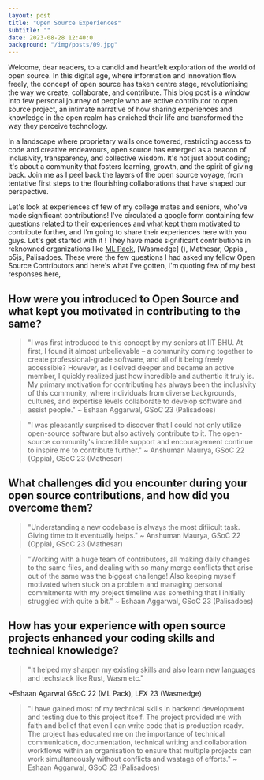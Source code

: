 ```yaml
---
layout: post
title: "Open Source Experiences"
subtitle: ""
date: 2023-08-28 12:40:0
background: "/img/posts/09.jpg"
---
```


Welcome, dear readers, to a candid and heartfelt exploration of the world of open source. In this digital age, where information and innovation flow freely, the concept of open source has taken centre stage, revolutionising the way we create, collaborate, and contribute. This blog post is a window into few personal journey of people who are active contributor to open source project, an intimate narrative of how sharing experiences and knowledge in the open realm has enriched their life and transformed the way they perceive technology.

In a landscape where proprietary walls once towered, restricting access to code and creative endeavours, open source has emerged as a beacon of inclusivity, transparency, and collective wisdom. It's not just about coding; it's about a community that fosters learning, growth, and the spirit of giving back. Join me as I peel back the layers of the open source voyage, from tentative first steps to the flourishing collaborations that have shaped our perspective.

Let's look at experiences of few of my college mates and seniors, who've made significant contributions! I've circulated a google form containing few questions related to their experiences and what kept them motivated to contribute further, and I'm going to share their experiences here with you guys. Let's get started with it ! They have made significant contributions in reknowned organizations like [ML Pack](https://www.mlpack.org/), [Wasmedge] (), Mathesar, Oppia , p5js, Palisadoes. These were the few questions I had asked my fellow Open Source Contributors and here's what I've gotten, I'm quoting few of my best responses here,

## How were you introduced to Open Source and what kept you motivated in contributing to the same?

> "I was first introduced to this concept by my seniors at IIT BHU. At first, I found it almost unbelievable – a community coming together to create professional-grade software, and all of it being freely accessible? However, as I delved deeper and became an active member, I quickly realized just how incredible and authentic it truly is. My primary motivation for contributing has always been the inclusivity of this community, where individuals from diverse backgrounds, cultures, and expertise levels collaborate to develop software and assist people."
~ Eshaan Aggarwal, GSoC 23 (Palisadoes)

> "I was pleasantly surprised to discover that I could not only utilize open-source software but also actively contribute to it. The open-source community's incredible support and encouragement continue to inspire me to contribute further."
~ Anshuman Maurya, GSoC 22 (Oppia), GSoC 23 (Mathesar)

## What challenges did you encounter during your open source contributions, and how did you overcome them?

> "Understanding a new codebase is always the most difiicult task. Giving time to it eventually helps."
~ Anshuman Maurya, GSoC 22 (Oppia), GSoC 23 (Mathesar)

> "Working with a huge team of contributors, all making daily changes to the same files, and dealing with so many merge conflicts that arise out of the same was the biggest challenge! Also keeping myself motivated when stuck on a problem and managing personal commitments with my project timeline was something that I initially struggled with quite a bit."
~ Eshaan Aggarwal, GSoC 23 (Palisadoes)

## How has your experience with open source projects enhanced your coding skills and technical knowledge?

> "It helped my sharpen my existing skills and also learn new languages and techstack like Rust, Wasm etc."

~Eshaan Agarwal GSoC 22 (ML Pack), LFX 23 (Wasmedge)

> "I have gained most of my technical skills in backend development and testing due to this project itself. The project provided me with faith and belief that even I can write code that is production ready. The project has educated me on the importance of technical communication, documentation, technical writing and collaboration workflows within an organisation to ensure that multiple projects can work simultaneously without conflicts and wastage of efforts."
~ Eshaan Aggarwal, GSoC 23 (Palisadoes)